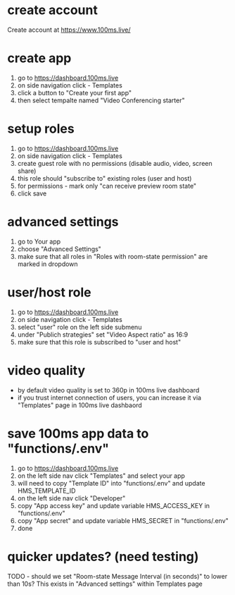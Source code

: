 # create account

Create account at https://www.100ms.live/

# create app

1. go to https://dashboard.100ms.live
2. on side navigation click - Templates
3. click a button to "Create your first app"
4. then select tempalte named "Video Conferencing starter"

# setup roles

1. go to https://dashboard.100ms.live
2. on side navigation click - Templates
3. create guest role with no permissions (disable audio, video, screen share)
4. this role should "subscribe to" existing roles (user and host)
5. for permissions - mark only "can receive preview room state"
6. click save

# advanced settings

1. go to Your app
2. choose "Advanced Settings"
3. make sure that all roles in "Roles with room-state permission" are marked in dropdown

# user/host role
1. go to https://dashboard.100ms.live
2. on side navigation click - Templates
3. select "user" role on the left side submenu
4. under "Publich strategies" set "Video Aspect ratio" as 16:9
5. make sure that this role is subscribed to "user and host"

# video quality
- by default video quality is set to 360p in 100ms live dashboard
- if  you trust internet connection of users, you can increase it via "Templates" page in 100ms live dashbaord


# save 100ms app data to "functions/.env"
1. go to https://dashboard.100ms.live
2. on the left side nav click "Templates" and select your app
3. will need to copy "Template ID" into "functions/.env" and update HMS_TEMPLATE_ID
4. on the left side nav click "Developer"
5. copy "App access key" and update variable HMS_ACCESS_KEY in "functions/.env"
6. copy "App secret" and update variable HMS_SECRET in "functions/.env"
7. done


# quicker updates? (need testing)
TODO - should we set "Room-state Message Interval (in seconds)" to lower than 10s? This exists in "Advanced settings" within Templates page
